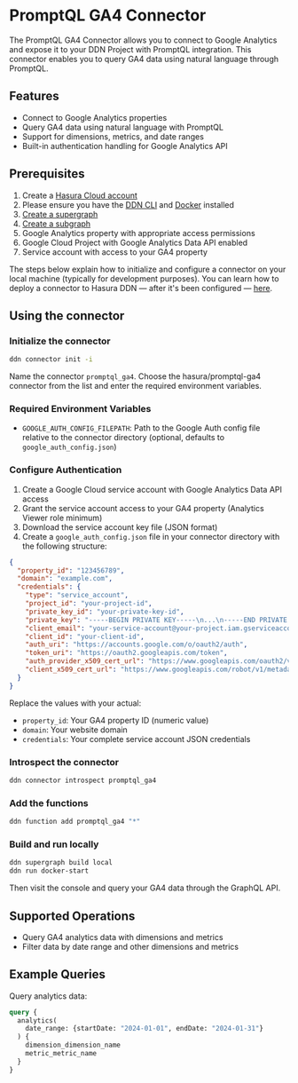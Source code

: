# PromptQL GA4 Connector

The PromptQL GA4 Connector allows you to connect to Google Analytics and expose it to your DDN Project with PromptQL integration. This connector enables you to query GA4 data using natural language through PromptQL.

## Features

- Connect to Google Analytics properties
- Query GA4 data using natural language with PromptQL
- Support for dimensions, metrics, and date ranges
- Built-in authentication handling for Google Analytics API

## Prerequisites

1. Create a [Hasura Cloud account](https://console.hasura.io)
2. Please ensure you have the [DDN CLI](https://hasura.io/docs/3.0/cli/installation) and
   [Docker](https://docs.docker.com/engine/install/) installed
3. [Create a supergraph](https://hasura.io/docs/3.0/getting-started/init-supergraph)
4. [Create a subgraph](https://hasura.io/docs/3.0/getting-started/init-subgraph)
5. Google Analytics property with appropriate access permissions
6. Google Cloud Project with Google Analytics Data API enabled
7. Service account with access to your GA4 property

The steps below explain how to initialize and configure a connector on your local machine (typically for development
purposes). You can learn how to deploy a connector to Hasura DDN — after it's been configured —
[here](https://hasura.io/docs/3.0/getting-started/deployment/deploy-a-connector).

## Using the connector

### Initialize the connector

```bash
ddn connector init -i
```

Name the connector `promptql_ga4`.
Choose the hasura/promptql-ga4 connector from the list and enter the required environment variables.

### Required Environment Variables

- `GOOGLE_AUTH_CONFIG_FILEPATH`: Path to the Google Auth config file relative to the connector directory (optional, defaults to `google_auth_config.json`)

### Configure Authentication

1. Create a Google Cloud service account with Google Analytics Data API access
2. Grant the service account access to your GA4 property (Analytics Viewer role minimum)
3. Download the service account key file (JSON format)
4. Create a `google_auth_config.json` file in your connector directory with the following structure:

```json
{
  "property_id": "123456789",
  "domain": "example.com",
  "credentials": {
    "type": "service_account",
    "project_id": "your-project-id",
    "private_key_id": "your-private-key-id",
    "private_key": "-----BEGIN PRIVATE KEY-----\n...\n-----END PRIVATE KEY-----\n",
    "client_email": "your-service-account@your-project.iam.gserviceaccount.com",
    "client_id": "your-client-id",
    "auth_uri": "https://accounts.google.com/o/oauth2/auth",
    "token_uri": "https://oauth2.googleapis.com/token",
    "auth_provider_x509_cert_url": "https://www.googleapis.com/oauth2/v1/certs",
    "client_x509_cert_url": "https://www.googleapis.com/robot/v1/metadata/x509/your-service-account%40your-project.iam.gserviceaccount.com"
  }
}
```

Replace the values with your actual:
- `property_id`: Your GA4 property ID (numeric value)
- `domain`: Your website domain
- `credentials`: Your complete service account JSON credentials

### Introspect the connector

```bash
ddn connector introspect promptql_ga4
```

### Add the functions

```bash
ddn function add promptql_ga4 "*"
```

### Build and run locally

```bash
ddn supergraph build local
ddn run docker-start
```

Then visit the console and query your GA4 data through the GraphQL API.

## Supported Operations

- Query GA4 analytics data with dimensions and metrics
- Filter data by date range and other dimensions and metrics

## Example Queries

Query analytics data:
```graphql
query {
  analytics(
    date_range: {startDate: "2024-01-01", endDate: "2024-01-31"}
  ) {
    dimension_dimension_name
    metric_metric_name
  }
}
```
